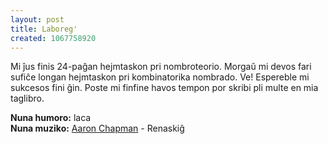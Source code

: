 ```yaml
---
layout: post
title: Laboreg'
created: 1067758920
---
```

Mi ĵus finis 24-paĝan hejmtaskon pri nombroteorio.  Morgaŭ mi devos fari sufiĉe longan hejmtaskon pri kombinatorika nombrado.  Ve!  Espereble mi sukcesos fini ĝin.  Poste mi finfine havos tempon por skribi pli multe en mia taglibro.

**Nuna humoro:** laca  
**Nuna muziko:** [Aaron Chapman](http://www.xonus.com/) - Renaskiĝ
